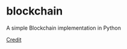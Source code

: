 # blockchain
A simple Blockchain implementation in Python

[Credit](https://hackernoon.com/learn-blockchains-by-building-one-117428612f46)
